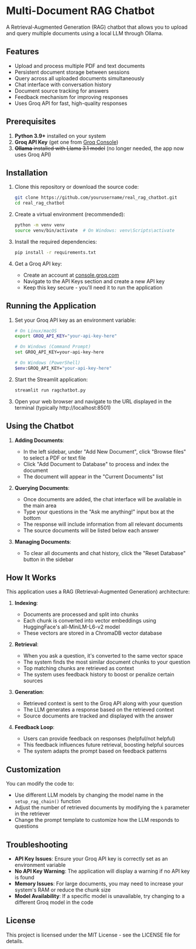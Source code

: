 # Multi-Document RAG Chatbot

A Retrieval-Augmented Generation (RAG) chatbot that allows you to upload and query multiple documents using a local LLM through Ollama.

## Features

- Upload and process multiple PDF and text documents
- Persistent document storage between sessions
- Query across all uploaded documents simultaneously
- Chat interface with conversation history
- Document source tracking for answers
- Feedback mechanism for improving responses
- Uses Groq API for fast, high-quality responses

## Prerequisites

1. **Python 3.9+** installed on your system
2. **Groq API Key** (get one from [Groq Console](https://console.groq.com/keys))
3. ~~**Ollama** installed with Llama 3.1 model~~ (no longer needed, the app now uses Groq API)

## Installation

1. Clone this repository or download the source code:
   ```bash
   git clone https://github.com/yourusername/real_rag_chatbot.git
   cd real_rag_chatbot
   ```

2. Create a virtual environment (recommended):
   ```bash
   python -m venv venv
   source venv/bin/activate  # On Windows: venv\Scripts\activate
   ```

3. Install the required dependencies:
   ```bash
   pip install -r requirements.txt
   ```

4. Get a Groq API key:
   - Create an account at [console.groq.com](https://console.groq.com)
   - Navigate to the API Keys section and create a new API key
   - Keep this key secure - you'll need it to run the application

## Running the Application

1. Set your Groq API key as an environment variable:
   ```bash
   # On Linux/macOS
   export GROQ_API_KEY="your-api-key-here"
   
   # On Windows (Command Prompt)
   set GROQ_API_KEY=your-api-key-here
   
   # On Windows (PowerShell)
   $env:GROQ_API_KEY="your-api-key-here"
   ```

2. Start the Streamlit application:
   ```bash
   streamlit run ragchatbot.py
   ```

3. Open your web browser and navigate to the URL displayed in the terminal (typically http://localhost:8501)

## Using the Chatbot

1. **Adding Documents**:
   - In the left sidebar, under "Add New Document", click "Browse files" to select a PDF or text file
   - Click "Add Document to Database" to process and index the document
   - The document will appear in the "Current Documents" list

2. **Querying Documents**:
   - Once documents are added, the chat interface will be available in the main area
   - Type your questions in the "Ask me anything!" input box at the bottom
   - The response will include information from all relevant documents
   - The source documents will be listed below each answer

3. **Managing Documents**:
   - To clear all documents and chat history, click the "Reset Database" button in the sidebar

## How It Works

This application uses a RAG (Retrieval-Augmented Generation) architecture:

1. **Indexing**:
   - Documents are processed and split into chunks
   - Each chunk is converted into vector embeddings using HuggingFace's all-MiniLM-L6-v2 model
   - These vectors are stored in a ChromaDB vector database

2. **Retrieval**:
   - When you ask a question, it's converted to the same vector space
   - The system finds the most similar document chunks to your question
   - Top matching chunks are retrieved as context
   - The system uses feedback history to boost or penalize certain sources

3. **Generation**:
   - Retrieved context is sent to the Groq API along with your question
   - The LLM generates a response based on the retrieved context
   - Source documents are tracked and displayed with the answer

4. **Feedback Loop**:
   - Users can provide feedback on responses (helpful/not helpful)
   - This feedback influences future retrieval, boosting helpful sources
   - The system adapts the prompt based on feedback patterns

## Customization

You can modify the code to:
- Use different LLM models by changing the model name in the `setup_rag_chain()` function
- Adjust the number of retrieved documents by modifying the `k` parameter in the retriever
- Change the prompt template to customize how the LLM responds to questions

## Troubleshooting

- **API Key Issues**: Ensure your Groq API key is correctly set as an environment variable
- **No API Key Warning**: The application will display a warning if no API key is found
- **Memory Issues**: For large documents, you may need to increase your system's RAM or reduce the chunk size
- **Model Availability**: If a specific model is unavailable, try changing to a different Groq model in the code

## License

This project is licensed under the MIT License - see the LICENSE file for details.
